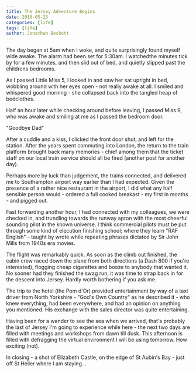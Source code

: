 ```yaml
---
title: The Jersey Adventure Begins
date: 2010-05-25
categories: [life]
tags: [life]
author: Jonathan Beckett
---
```


The day began at 5am when I woke, and quite surprisingly found myself wide awake. The alarm had been set for 5:30am. I watchedthe minutes tick by for a few minutes, and then slid out of bed, and quietly slipped past the childrens bedrooms.

As I passed Little Miss 5, I looked in and saw her sat upright in bed, wobbling around with her eyes open - not really awake at all. I smiled and whispered good morning - she collapsed back into the tangled heap of bedclothes.

Half an hour later while checking around before leaving, I passed Miss 9, who was awake and smiling at me as I passed the bedroom door.

"Goodbye Dad"

After a cuddle and a kiss, I clicked the front door shut, and left for the station. After the years spent commuting into London, the return to the train platform brought back many memories - chief among them that the ticket staff on our local train service should all be fired (another post for another day).

Perhaps more by luck than judgement, the trains connected, and delivered me to Southampton airport way earlier than I had expected. Given the presence of a rather nice restaurant in the airport, I did what any half sensible person would - ordered a full cooked breakast - my first in months - and pigged out.

Fast forwarding another hour, I had connected with my colleagues, we were checked in, and trundling towards the runway apron with the most cheerful sounding pilot in the known universe. I think commercial pilots must be put through some kind of elecution finishing school; where they learn "RAF English" - taught by wrote while repeating phrases dictated by Sir John Mills from 1940s era movies.

The flight was remarkably quick. As soon as the climb out finished, the cabin crew raced down the plane from both directions (a Dash 800 if you're interested), flogging cheap cigarettes and booze to anybody that wanted it. No sooner had they finished the swag run, it was time to strap back in for the descent into Jersey. Hardly worth bothering if you ask me.

The trip to the hotel (the Pom d'Or) provided entertainment by way of a taxi driver from North Yorkshire - "God's Own Country" as he described it - who knew everything, had been everywhere, and had an opinion on anything you mentioned. His exchange with the sales director was quite entertaining.

Having been for a wander to see the sea when we arrived, that's probably the last of Jersey I'm going to experience while here - the next two days are filled with meetings and workshops from dawn till dusk. This afternoon is filled with defragging the virtual environment I will be using tomorrow. How exciting (not).

In closing - a shot of Elizabeth Castle, on the edge of St Aubin's Bay - just off St Helier where I am staying...